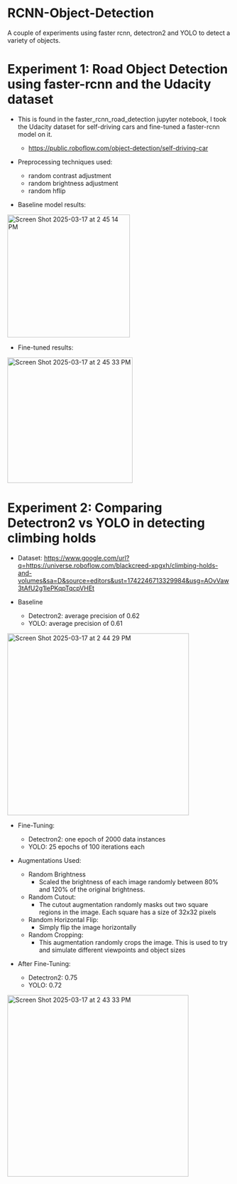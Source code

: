 # RCNN-Object-Detection
A couple of experiments using faster rcnn, detectron2 and YOLO to detect a variety of objects.

# Experiment 1: Road Object Detection using faster-rcnn and the Udacity dataset

* This is found in the faster_rcnn_road_detection jupyter notebook, I took the Udacity dataset for self-driving cars and fine-tuned a faster-rcnn model on it. 
    * https://public.roboflow.com/object-detection/self-driving-car

* Preprocessing techniques used:
    * random contrast adjustment
    * random brightness adjustment
    * random hflip

* Baseline model results:
<img width="276" alt="Screen Shot 2025-03-17 at 2 45 14 PM" src="https://github.com/user-attachments/assets/1b8eaff0-64a2-424a-b8c7-17d280bdf091" />

* Fine-tuned results:
<img width="282" alt="Screen Shot 2025-03-17 at 2 45 33 PM" src="https://github.com/user-attachments/assets/07524f38-c33a-47fd-889c-a4d9d0467afe" />

# Experiment 2: Comparing Detectron2 vs YOLO in detecting climbing holds

* Dataset: https://www.google.com/url?q=https://universe.roboflow.com/blackcreed-xpgxh/climbing-holds-and-volumes&sa=D&source=editors&ust=1742246713329984&usg=AOvVaw3tAfU2g1lePKqpTqcpVHEt

* Baseline
    * Detectron2: average precision of 0.62
    * YOLO: average precision of 0.61
<img width="409" alt="Screen Shot 2025-03-17 at 2 44 29 PM" src="https://github.com/user-attachments/assets/5e5d5b8b-ac18-474d-9253-690bc2147523" />

* Fine-Tuning: 
    * Detectron2: one epoch of 2000 data instances
    * YOLO: 25 epochs of 100 iterations each

* Augmentations Used:
    * Random Brightness
        * Scaled the brightness of each image randomly between 80% and 120% of the original brightness.
    * Random Cutout:
        * The cutout augmentation randomly masks out two square regions in the image. Each square has a size of 32x32 pixels 
    * Random Horizontal Flip:
        * Simply flip the image horizontally
    * Random Cropping:
        * This augmentation randomly crops the image. This is used to try and simulate different viewpoints and object sizes

* After Fine-Tuning:
    * Detectron2: 0.75
    * YOLO: 0.72

<img width="408" alt="Screen Shot 2025-03-17 at 2 43 33 PM" src="https://github.com/user-attachments/assets/b34d50a2-87d9-4b17-91c6-3f778fc020f8" />
